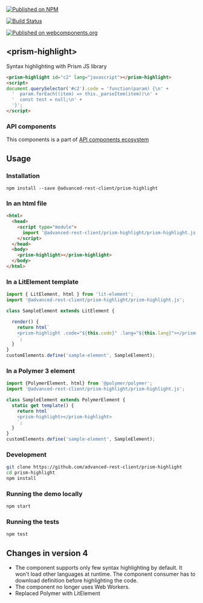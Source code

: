 [![Published on NPM](https://img.shields.io/npm/v/@advanced-rest-client/prism-highlight.svg)](https://www.npmjs.com/package/@advanced-rest-client/prism-highlight)

[![Build Status](https://travis-ci.org/advanced-rest-client/prism-highlight.svg?branch=stage)](https://travis-ci.org/advanced-rest-client/prism-highlight)

[![Published on webcomponents.org](https://img.shields.io/badge/webcomponents.org-published-blue.svg)](https://www.webcomponents.org/element/advanced-rest-client/prism-highlight)

## &lt;prism-highlight&gt;

Syntax highlighting with Prism JS library


```html
<prism-highlight id="c2" lang="javascript"></prism-highlight>
<script>
document.querySelector('#c2').code = 'function(param) {\n' +
  '  param.forEach((item) => this._parseItem(item))\n' +
  '  const test = null;\n' +
  '}';
</script>
```

### API components

This components is a part of [API components ecosystem](https://elements.advancedrestclient.com/)

## Usage

### Installation
```
npm install --save @advanced-rest-client/prism-highlight
```

### In an html file

```html
<html>
  <head>
    <script type="module">
      import '@advanced-rest-client/prism-highlight/prism-highlight.js';
    </script>
  </head>
  <body>
    <prism-highlight></prism-highlight>
  </body>
</html>
```

### In a LitElement template

```js
import { LitElement, html } from 'lit-element';
import '@advanced-rest-client/prism-highlight/prism-highlight.js';

class SampleElement extends LitElement {

  render() {
    return html`
    <prism-highlight .code="${this.code}" .lang="${this.lang}"></prism-highlight>
    `;
  }
}
customElements.define('sample-element', SampleElement);
```

### In a Polymer 3 element

```js
import {PolymerElement, html} from '@polymer/polymer';
import '@advanced-rest-client/prism-highlight/prism-highlight.js';

class SampleElement extends PolymerElement {
  static get template() {
    return html`
    <prism-highlight></prism-highlight>
    `;
  }
}
customElements.define('sample-element', SampleElement);
```

### Development

```sh
git clone https://github.com/advanced-rest-client/prism-highlight
cd prism-highlight
npm install
```

### Running the demo locally

```sh
npm start
```

### Running the tests
```sh
npm test
```

## Changes in version 4

-   The component supports only few syntax highlighting by default. It won't load other languages at runtime. The component consumer has to download definition before highlighting the code.
-   The component no longer uses Web Workers.
-   Replaced Polymer with LitElement
